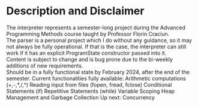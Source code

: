# Description and Disclaimer
The interpreter represents a semester-long project during the Advanced Programming Methods course taught by Professor Florin Craciun.  
The parser is a personal project which I do without any guidance, so it may not always be fully operational. If that is the case, the interpreter can still work if it has an explicit ProgramState constructor passed into it.  
Content is subject to change and is bug prone due to the bi-weekly additions of new requirements.  
Should be in a fully functional state by February 2024, after the end of the semester.
Current functionalities fully available:
  Arithmetic computations (+,-,*,/,^)
  Reading input from files (fopen, fread, fclose)
  Conditional Statements (if)
  Repetitive Statements (while)
  Variable Scoping
  Heap Management and Garbage Collection
Up next:
  Concurrency
